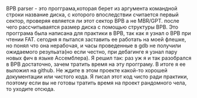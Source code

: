 BPB parser - это прогграма,которая берет из аргумента командной строки название диска, с которого впоследствии считается первый сектор, проверяя евляется ли этот сектор BPB а не MBR/GPT. после чего рассчитываятся размер диска с помощью структуры BPB. Это прогграма была написана для практики в BPB,  так как я узнал о BPB при чтении FAT. сегодня я пытался заставить ее работать на моей флешке, но понял что она нерабочая, и часы проведенные в gdb не получили ожидаемого резульата(но если честно, при дебагинге я узнал пару новых фич в языке Ассемблера). Я решил так: раз уж я и так разобрался в BPB достаточно, зачем тратить время на эту прогграму. В итоге я ее выложил на github. Не ждите в этом проекте какой-то хорошей документации или чистого кода. Я писал этот код чисто ради практики, поэтому если вы не готовы тратить время на проект рандомного чела, то уходите отсюда.

